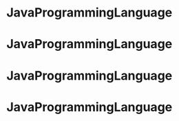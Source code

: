 # JavaProgrammingLanguage
# JavaProgrammingLanguage
# JavaProgrammingLanguage
# JavaProgrammingLanguage
